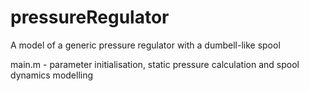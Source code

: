 # pressureRegulator
A model of a generic pressure regulator with a dumbell-like spool

main.m - parameter initialisation, static pressure calculation and spool dynamics modelling
